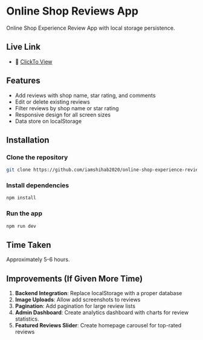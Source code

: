 # Online Shop Reviews App

Online Shop Experience Review App with local storage persistence.


## Live Link
- 📖 [ClickTo View](https://online-shop-experience-review-app.vercel.app/)

## Features

- Add reviews with shop name, star rating, and comments
- Edit or delete existing reviews
- Filter reviews by shop name or star rating
- Responsive design for all screen sizes
- Data store on localStorage

## Installation

### Clone the repository
```bash
git clone https://github.com/iamshihab2020/online-shop-experience-review-app.git
```

### Install dependencies
```bash
npm install
```

### Run the app
```bash
npm run dev 
```



## Time Taken

Approximately 5-6 hours.

## Improvements (If Given More Time)

1. **Backend Integration**: Replace localStorage with a proper database
2. **Image Uploads**: Allow add screenshots to reviews
3. **Pagination**: Add pagination for large review lists
4. **Admin Dashboard**: Create analytics dashboard with charts for review statistics.
5. **Featured Reviews Slider**: Create homepage carousel for top-rated reviews
